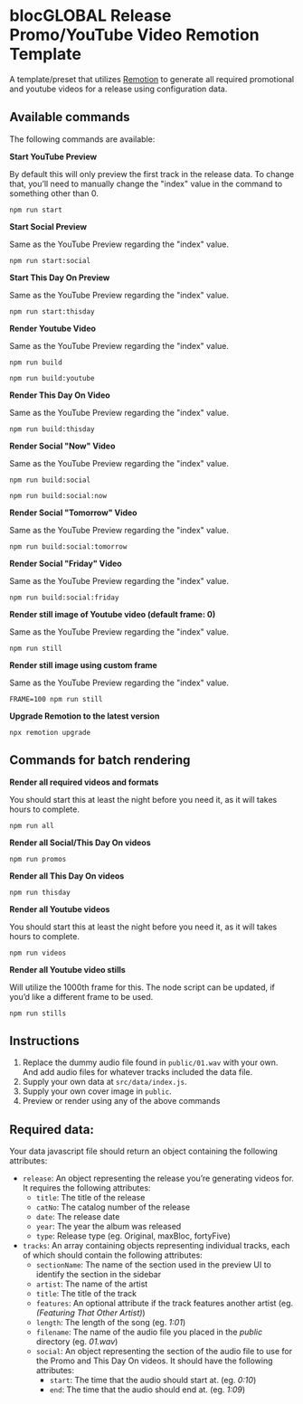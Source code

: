 # blocGLOBAL Release Promo/YouTube Video Remotion Template

A template/preset that utilizes [Remotion](https://www.remotion.dev) to generate all required promotional and youtube videos for a release using configuration data.

## Available commands

The following commands are available:

**Start YouTube Preview**

By default this will only preview the first track in the release data. To change that, you’ll need to manually change the "index" value in the command to something other than 0.

```console
npm run start
```

**Start Social Preview**

Same as the YouTube Preview regarding the "index" value.

```console
npm run start:social
```

**Start This Day On Preview**

Same as the YouTube Preview regarding the "index" value.

```console
npm run start:thisday
```

**Render Youtube Video**

Same as the YouTube Preview regarding the "index" value.

```console
npm run build
```

```console
npm run build:youtube
```

**Render This Day On Video**

Same as the YouTube Preview regarding the "index" value.

```console
npm run build:thisday
```

**Render Social "Now" Video**

Same as the YouTube Preview regarding the "index" value.

```console
npm run build:social
```

```console
npm run build:social:now
```

**Render Social "Tomorrow" Video**

Same as the YouTube Preview regarding the "index" value.

```console
npm run build:social:tomorrow
```

**Render Social "Friday" Video**

Same as the YouTube Preview regarding the "index" value.

```console
npm run build:social:friday
```

**Render still image of Youtube video (default frame: 0)**

Same as the YouTube Preview regarding the "index" value.

```console
npm run still
```

**Render still image using custom frame**

Same as the YouTube Preview regarding the "index" value.

```console
FRAME=100 npm run still
```

**Upgrade Remotion to the latest version**

```console
npx remotion upgrade
```

## Commands for batch rendering

**Render all required videos and formats**

You should start this at least the night before you need it, as it will takes hours to complete.

```console
npm run all
```

**Render all Social/This Day On videos**

```console
npm run promos
```

**Render all This Day On videos**

```console
npm run thisday
```

**Render all Youtube videos**

You should start this at least the night before you need it, as it will takes hours to complete.

```console
npm run videos
```

**Render all Youtube video stills**

Will utilize the 1000th frame for this. The node script can be updated, if you’d like a different frame to be used.

```console
npm run stills
```

## Instructions

1. Replace the dummy audio file found in `public/01.wav` with your own. And add audio files for whatever tracks included the data file.
2. Supply your own data at `src/data/index.js`.
3. Supply your own cover image in `public`.
4. Preview or render using any of the above commands

## Required data:

Your data javascript file should return an object containing the following attributes:

- `release`: An object representing the release you’re generating videos for. It requires the following attributes:
  - `title`: The title of the release
  - `catNo`: The catalog number of the release
  - `date`: The release date
  - `year`: The year the album was released
  - `type`: Release type (eg. Original, maxBloc, fortyFive)
- `tracks`: An array containing objects representing individual tracks, each of which should contain the following attributes:
  - `sectionName`: The name of the section used in the preview UI to identify the section in the sidebar
  - `artist`: The name of the artist
  - `title`: The title of the track
  - `features`: An optional attribute if the track features another artist (eg. _(Featuring That Other Artist)_)
  - `length`: The length of the song (eg. _1:01_)
  - `filename`: The name of the audio file you placed in the _public_ directory (eg. _01.wav_)
  - `social`: An object representing the section of the audio file to use for the Promo and This Day On videos. It should have the following attributes:
    - `start`: The time that the audio should start at. (eg. _0:10_)
    - `end`: The time that the audio should end at. (eg. _1:09_)
